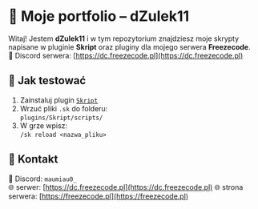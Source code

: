 # 🧩 Moje portfolio – dZulek11

Witaj! Jestem **dZulek11** i w tym repozytorium znajdziesz moje skrypty napisane w pluginie **Skript** oraz pluginy dla mojego serwera **Freezecode**.  
📡 Discord serwera: [https://dc.freezecode.pl](https://dc.freezecode.pl)

## 🧪 Jak testować

1. Zainstaluj plugin [`Skript`](https://github.com/SkriptLang/Skript)
2. Wrzuć pliki `.sk` do folderu:  
   `plugins/Skript/scripts/`
3. W grze wpisz:  
   `/sk reload <nazwa_pliku>`

## 💬 Kontakt

📧 Discord: `maumiau0_`  
🌐 serwer: [https://dc.freezecode.pl](https://dc.freezecode.pl)
🌐 strona serwera: [https://freezecode.pl](https://freezecode.pl)

